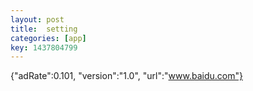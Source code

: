 ```yaml
---
layout: post
title:  setting
categories: [app]
key: 1437804799
---
```

{"adRate":0.101, "version":"1.0", "url":"www.baidu.com"}
